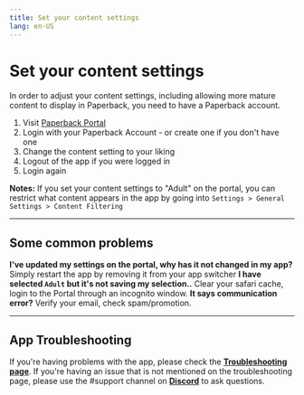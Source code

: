 ```yaml
---
title: Set your content settings
lang: en-US
---
```


# Set your content settings
In order to adjust your content settings, including allowing more mature content to display in Paperback, you need to have a Paperback account.

1. Visit [Paperback Portal](https://portal.paperback.moe/welcome)
1. Login with your Paperback Account - or create one if you don't have one
1. Change the content setting to your liking
1. Logout of the app if you were logged in
1. Login again

**Notes:** If you set your content settings to "Adult" on the portal, you can restrict what content appears in the app by going into `Settings > General Settings > Content Filtering`

---

## Some common problems
**I've updated my settings on the portal, why has it not changed in my app?**
Simply restart the app by removing it from your app switcher
**I have selected `Adult` but it's not saving my selection..**
Clear your safari cache, login to the Portal through an incognito window.
**It says communication error?**
Verify your email, check spam/promotion. 

---
## App Troubleshooting
If you're having problems with the app, please check the **[Troubleshooting page](/help/faq/#troubleshooting)**. If you're having an issue that is not mentioned on the troubleshooting page, please use the #support channel on **[Discord](https://discord.gg/Ny83JV3)** to ask questions.
